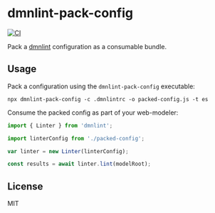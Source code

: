 # dmnlint-pack-config

[![CI](https://github.com/bpmn-io/dmnlint-pack-config/workflows/CI/badge.svg)](https://github.com/bpmn-io/dmnlint-pack-config/actions?query=workflow%3ACI)

Pack a [dmnlint](https://github.com/bpmn-io/dmnlint) configuration as a consumable bundle.


## Usage

Pack a configuration using the `dmnlint-pack-config` executable:

```
npx dmnlint-pack-config -c .dmnlintrc -o packed-config.js -t es
```

Consume the packed config as part of your web-modeler:

```javascript
import { Linter } from 'dmnlint';

import linterConfig from './packed-config';

var linter = new Linter(linterConfig);

const results = await linter.lint(modelRoot);
```


## License

MIT
